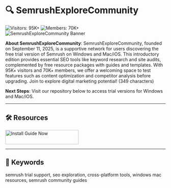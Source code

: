 # 🔍 SemrushExploreCommunity

![Visitors: 95K+](https://img.shields.io/badge/Visitors-95K+-e74c3c) ![Members: 70K+](https://img.shields.io/badge/Members-70K+-6c5ce7)  
![SemrushExploreCommunity Banner](https://www.stylefactoryproductions.com/wp-content/uploads/2025/04/semrush-free-trial-wordpress.jpg)

**About SemrushExploreCommunity**: SemrushExploreCommunity, founded on September 11, 2025, is a supportive network for users discovering the free trial version of Semrush on Windows and Mac/iOS. This introductory edition provides essential SEO tools like keyword research and site audits, complemented by free resource packages with guides and templates. With 95K+ visitors and 70K+ members, we offer a welcoming space to test features such as content optimization and competitor analysis before upgrading. Join to explore digital marketing potential! (349 characters)

**Next Steps**: Visit our repository below to access trial versions for Windows and Mac/iOS.

---

## 🛠 Resources

<a href="https://github.com/SemrushExploreCommunity/SemrushTrialKit" target="_blank">
  <img src="https://img.shields.io/badge/Start_Tutorial-NOW-3498db" alt="Install Guide Now" width="230" height="45" style="border:none;">
</a>

---

## 🔑 Keywords

semrush trial support, seo exploration, cross-platform tools, windows mac resources, semrush community guides
